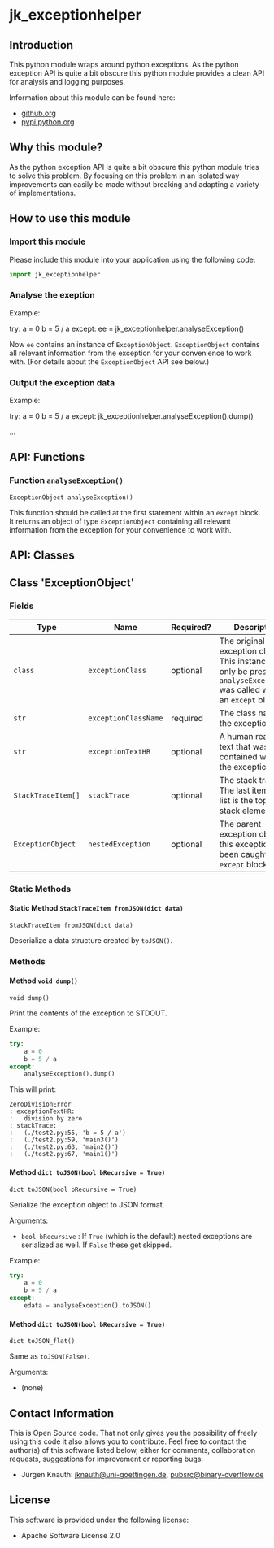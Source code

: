 jk_exceptionhelper
==================

Introduction
------------

This python module wraps around python exceptions. As the python exception API is quite a bit obscure this python module provides a clean API for analysis and logging purposes.

Information about this module can be found here:

* [github.org](https://github.com/jkpubsrc/....)
* [pypi.python.org](https://pypi.python.org/pypi/jk_exceptionhelper)

Why this module?
----------------

As the python exception API is quite a bit obscure this python module tries to solve this problem. By focusing on this problem in an isolated way improvements can easily be made without breaking and adapting a variety of implementations.

How to use this module
----------------------

### Import this module

Please include this module into your application using the following code:

```python
import jk_exceptionhelper
```

### Analyse the exeption

Example:

try:
	a = 0
	b = 5 / a
except:
	ee = jk_exceptionhelper.analyseException()

Now `ee` contains an instance of `ExceptionObject`. `ExceptionObject` contains all relevant information from the exception for your convenience to work with. (For details about the `ExceptionObject` API see below.)

### Output the exception data

Example:

try:
	a = 0
	b = 5 / a
except:
	jk_exceptionhelper.analyseException().dump()

...

API: Functions
--------------

### Function `analyseException()`

`ExceptionObject analyseException()`

This function should be called at the first statement within an `except` block. It returns an object of type `ExceptionObject` containing all relevant information from the exception for your convenience to work with.

API: Classes
------------

## Class 'ExceptionObject'

### Fields

| Type	| Name	| Required?	| Description	|
| ----- | ----- | --------- | ------------- |
| `class`				| `exceptionClass`		| optional	| The original exception class. This instance will only be present if `analyseException()` was called within an `except` block.	|
| `str`					| `exceptionClassName`	| required	| The class name of the exception.														|
| `str`					| `exceptionTextHR`		| optional	| A human readable text that was contained within the exception.						|
| `StackTraceItem[]`	| `stackTrace`			| optional	| The stack trace. The last item of the list is the topmost stack element.				|
| `ExceptionObject`		| `nestedException`		| optional	| The parent exception object if this exception has been caught in an `except` block.	|

### Static Methods

#### Static Method `StackTraceItem fromJSON(dict data)`

`StackTraceItem fromJSON(dict data)`

Deserialize a data structure created by `toJSON()`.

### Methods

#### Method `void dump()`

`void dump()`

Print the contents of the exception to STDOUT.

Example:

```python
try:
	a = 0
	b = 5 / a
except:
	analyseException().dump()
```

This will print:

```
ZeroDivisionError
: exceptionTextHR:
:	division by zero
: stackTrace:
:	(./test2.py:55, 'b = 5 / a')
:	(./test2.py:59, 'main3()')
:	(./test2.py:63, 'main2()')
:	(./test2.py:67, 'main1()')
```

#### Method `dict toJSON(bool bRecursive = True)`

`dict toJSON(bool bRecursive = True)`

Serialize the exception object to JSON format.

Arguments:

* `bool bRecursive` : If `True` (which is the default) nested exceptions are serialized as well. If `False` these get skipped.

Example:

```python
try:
	a = 0
	b = 5 / a
except:
	edata = analyseException().toJSON()
```

#### Method `dict toJSON(bool bRecursive = True)`

`dict toJSON_flat()`

Same as `toJSON(False)`.

Arguments:

* (none)

Contact Information
-------------------

This is Open Source code. That not only gives you the possibility of freely using this code it also
allows you to contribute. Feel free to contact the author(s) of this software listed below, either
for comments, collaboration requests, suggestions for improvement or reporting bugs:

* Jürgen Knauth: jknauth@uni-goettingen.de, pubsrc@binary-overflow.de

License
-------

This software is provided under the following license:

* Apache Software License 2.0



